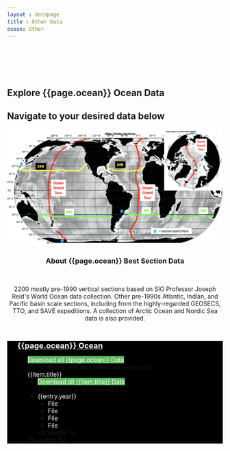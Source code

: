 ```yaml
---
layout : datapage
title : Other Data
ocean: Other
---
```


<section id="hero">
	<div class="hero-container">
		<br>
		<br>
		<br>
		<br>
		<h1>Explore {{page.ocean}} Ocean Data</h1>
		<h2>Navigate to your desired data below</h2>
		<center><img src="assets/images/othervertical.jpg" alt="" class="responsive"></center>
	</div>
</section>

<section id="call-to-action1">
	<section id="call-to-action3">
		<div class="container wow fadeIn">
			<div class="col-lg-9 text-center text-lg-left" style="flex:0 0 100%;max-width:100%">
				<h3 class="cta-title1" style="text-align:center">About {{page.ocean}} Best Section Data</h3>
				<br>
				<p class="cta-text1" style="text-align:center">2200 mostly pre-1990 vertical sections based on SIO Professor Joseph Reid's World Ocean data collection. Other pre-1990s Atlantic, Indian, and Pacific basin scale sections, including from the highly-regarded GEOSECS, TTO, and SAVE expeditions. A collection of Arctic Ocean and Nordic Sea data is also provided.</p>
				<br> </div>
		</div>
	</section>
</section>

<div id="collapseDVR3" class="panel-collapse collapse in" style="background-color: black">
	<div class="tree ">
		<ul> <span style="color:white;font-size:large"><b><u>{{page.ocean}} Ocean</u></b></span>
			<ul>
				<li> <span style="background:#5cb85c;color:white">Download all {{page.ocean}} Data</span></li> {% for item in site.data.otherdata.section %}
				<li> <span style="color:white"><i class="fa fa-plus-square" style="color:white"></i>{{item.title}}</span>
					<ul>
						<li> <span style="background:#5cb85c;color:white">Download all {{item.title}} Data</span></li> {% for entry in item.years%}
						<li> <span style="color:white"><i class="fa fa-plus-square" style="color:white"></i>{{entry.year}}</span>
							<ul>
								<li> <span style="color:white">File</span> </li>
								<li> <span style="color:white">File</span> </li>
								<li> <span style="color:white">File</span> </li>
								<li> <span style="color:white">File</span> </li>
							</ul>
						</li> {% endfor %} </ul>
				</li> {% endfor %} </ul>
		</ul>
	</div>
</div>